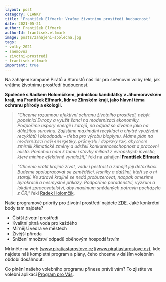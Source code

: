 ```yaml
---
layout: post
category: CLANKY
title: 'František Elfmark: Vraťme životnímu prostředí budoucnost'
date: 2021-05-21
author: František Elfmark
authorId: frantisek.elfmark
image: posts/zahajeni-spolecna.jpg
tags: 
- volby-2021
- snemovna
- zivotni-prostredi
- frantisek-elfmark
important: true
---
```


Na zahájení kampaně Pirátů a Starostů náš lídr pro sněmovní volby řekl, jak vrátíme životnímu prostředí budoucnost.

**Společně s Radkem Holomčíkem, jedničkou kandidátky v Jihomoravském kraji, má František Elfmark, lídr ve Zlínském kraji, jako hlavní téma ochranu přírody a ekologii.** 

> *"Chceme rozumnou efektivní ochranu životního prostředí, nebýt popelnicí Evropy a využít šanci na modernizaci ekonomiky. Podpoříme úspory energií i zdrojů, na odpad se díváme jako na důležitou surovinu. Zajistíme maximální recyklaci a chytré využívání recyklátů i bioodpadu – třeba pro výrobu bioplynu. Máme plán na modernizací naší energetiky, průmyslu i dopravy tak, abychom zmírnili klimatické změny a udrželi konkurenceschopnost a pracovní místa. Pomohou nám k tomu i stovky miliard z evropských investic, které míníme efektivně vynaložit,"* řekl na zahájení **[František Elfmark](https://zlinsky.pirati.cz/lide/frantisek-elfmark/)**.

> *"Chceme vrátit krajině život, vodu i pestrost a zahájit její detoxikaci. Budeme spolupracovat se zemědělci, lesníky a dalšími, kteří se o ni starají. Ke zdravé krajině se nedá probuzerovat, naopak omezíme byrokracii a nesmyslné příkazy. Podpoříme poradenství, výzkum a lokální zpracovatelství, aby maximum snědených potravin pocházelo z ČR,"* řekl [Radek Holomčík](https://jihomoravsky.pirati.cz/lide/radek-holomcik/).
> 

Naše programové priority pro životní prostředí najdete [ZDE](https://www.piratiastarostove.cz/program/resort/zivotni-prostredi/). Jaké konkrétní body tam najdete?
* Čistší životní prostředí
* Kvalitní pitná voda pro každého
* Mírnější vedra ve městech
* Živější příroda
* Snížení množství odpadů oběhovým hospodářstvím

Mrkněte na web [www.piratiastarostove.cz](www.piratiastarostove.cz), kde najdete náš kompletní program a plány, čeho chceme v dalším volebním období dosáhnout.

Co plnění našeho volebního programu přinese právě vám? To zjistíte ve volební aplikaci [Program pro Vás](https://www.piratiastarostove.cz/program-pro-vas).
